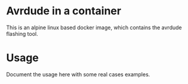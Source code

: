 Avrdude in a container
=========================

This is an alpine linux based docker image, which contains the avrdude
flashing tool.

Usage
=====

Document the usage here with some real cases examples.
